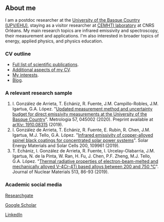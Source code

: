 ## About me

I am a postdoc researcher at the [University of the Basque Country (UPV/EHU)](https://www.ehu.eus/en/web/guest/en-home), staying as a visitor researcher at [CEMHTI laboratory](https://www.cemhti.cnrs-orleans.fr/default.aspx) at CNRS Orléans. My main research topics are infrared emissivity and spectroscopy, their measurement and applications. I'm also interested in broader topics of energy, applied physics, and physics education.

### CV outline

- [Full list of scientific publications](./list-publications.md).
- [Additional aspects of my CV](./other-cv.html).
- [My interests](./interests.md).
- [Blog](./blog.md).

### A relevant research sample

1. I. González de Arrieta, T. Echániz, R. Fuente, J.M. Campillo-Robles, J.M. Igartua, G.A. López. "[Updated measurement method and uncertainty budget for direct emissivity measurements at the University of the Basque Country](https://doi.org/10.1088/1681-7575/ab84ff)". Metrologia 57, 045002 (2020). Preprint available at [arXiv: 1910.08315](https://arxiv.org/abs/1910.08315) (2019).
2. I. González de Arrieta, T. Echániz, R. Fuente, E. Rubin, R. Chen, J.M. Igartua, M.J. Tello, G.A. López. "[Infrared emissivity of copper-alloyed spinel black coatings for concentrated solar power systems](https://doi.org/10.1016/j.solmat.2019.109961)". Solar Energy Materials and Solar Cells 200, 109961 (2019).
3. T. Echániz, I. González de Arrieta, R. Fuente, I. Urcelay-Olabarria, J.M. Igartua, N. de la Pinta, W. Ran, H. Fu, J. Chen, P.F. Zheng, M.J. Tello, G.A. López. "[Thermal radiative properties of electron-beam-melted and mechanically alloyed V-4Cr-4Ti based alloys between 200 and 750 °C](https://doi.org/10.1016/j.jnucmat.2018.10.051)". Journal of Nuclear Materials 513, 86-93 (2019).

### Academic social media

[Researchgate](https://www.researchgate.net/profile/Inigo_Gonzalez_De_Arrieta)

[Google Scholar](https://scholar.google.com/citations?user=oRvyMOgAAAAJ&hl=en)

[LinkedIn](https://www.linkedin.com/in/inigo-gonzalez-de-arrieta/)

<script>var clicky_site_ids = clicky_site_ids || []; clicky_site_ids.push(101267467);</script>
<script async src="//static.getclicky.com/js"></script>
